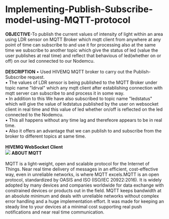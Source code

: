 # Implementing-Publish-Subscribe-model-using-MQTT-protocol

<b>OBJECTIVE</b>-To publish the current values of intensity of light within an area using LDR sensor on MQTT Broker which mqtt client from anywhere at any point of time can subscribe to and use it for processing also at the same time we subscribe to another topic which give the status of led (value the user publishes at real time) and reflect that behavious of led(whether on or off) on our led connected to our Nodemcu.<br><br>
<b>DESCRIPTION</b>
•	Used HIVEMQ MQTT broker to carry out the Publish-Subscribe request.<br>
•	The values of LDR sensor is being published to the MQTT Broker under topic name "ldrval" which any mqtt client after establishing connection with mqtt server can subscribe to and process it in some way.<br>
• In addition to this We have also subscribed to topic name "ledstatus" which will give the value of ledstatus published by the user on websocket client in real time and this value of led whether on/off is reflected on the led connected to the Nodemcu.<br>
•	This all happens without any time lag and therefeore appears to be in real time.<br>
•	Also it offers an advantage that we can publish to and subscribe from the broker to different topics at same time.<br><br>
<b>HIVEMQ WebSocket Client</b><br>
<img src="https://cloud.githubusercontent.com/assets/23056679/20396987/0ba808aa-ad0e-11e6-8b5a-ae5012cefc62.jpg">
<b>ABOUT MQTT</b><br><br>
MQTT is a light-weight, open and scalable protocol for the Internet of Things. Near real time delivery of messages in an efficient, cost-effective way, even in unreliable networks, is where MQTT excels.MQTT is an open protocol, standardized by OASIS and ISO (ISO/IEC 20922:2016). It is widely adopted by many devices and companies worldwide for data exchange with constrained devices or products out in the field. MQTT keeps bandwidth at an absolute minimum and deals with unreliable networks without complex error handling and a huge implementation effort. It was made for keeping an steady line to your devices at a minimal cost supporting real push notifications and near real time communication.

